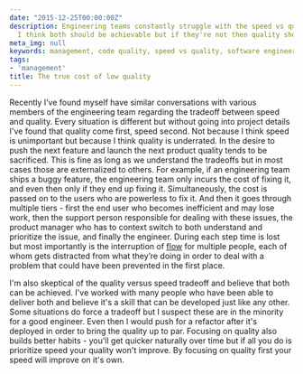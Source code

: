 ```yaml
---
date: "2015-12-25T00:00:00Z"
description: Engineering teams constantly struggle with the speed vs quality tradeoff.
  I think both should be achievable but if they're not then quality should be prioritized.
meta_img: null
keywords: management, code quality, speed vs quality, software engineering
tags:
- 'management'
title: The true cost of low quality
---
```


Recently I’ve found myself have similar conversations with various members of the engineering team regarding the tradeoff between speed and quality. Every situation is different but without going into project details I've found that quality come first, speed second. Not because I think speed is unimportant but because I think quality is underrated. In the desire to push the next feature and launch the next product quality tends to be sacrificed. This is fine as long as we understand the tradeoffs but in most cases those are externalized to others. For example, if an engineering team ships a buggy feature, the engineering team only incurs the cost of fixing it, and even then only if they end up fixing it. Simultaneously, the cost is passed on to the users who are powerless to fix it. And then it goes through multiple tiers - first the end user who becomes inefficient and may lose work, then the support person responsible for dealing with these issues, the product manager who has to context switch to both understand and prioritize the issue, and finally the engineer. During each step time is lost but most importantly is the interruption of [flow](https://en.wikipedia.org/wiki/Flow_%28psychology%29) for multiple people, each of whom gets distracted from what they’re doing in order to deal with a problem that could have been prevented in the first place.

I'm also skeptical of the quality versus speed tradeoff and believe that both can be achieved. I've worked with many people who have been able to deliver both and believe it's a skill that can be developed just like any other. Some situations do force a tradeoff but I suspect these are in the minority for a good engineer. Even then I would push for a refactor after it's deployed in order to bring the quality up to par. Focusing on quality also builds better habits - you'll get quicker naturally over time but if all you do is prioritize speed your quality won't improve. By focusing on quality first your speed will improve on it's own.